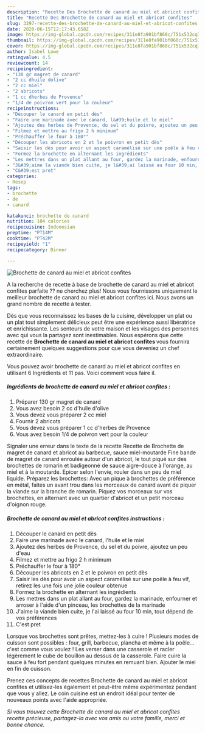 ```yaml
---
description: "Recette Des Brochette de canard au miel et abricot confites"
title: "Recette Des Brochette de canard au miel et abricot confites"
slug: 3297-recette-des-brochette-de-canard-au-miel-et-abricot-confites
date: 2020-06-15T12:17:43.658Z
image: https://img-global.cpcdn.com/recipes/311e8fa901bf860c/751x532cq70/brochette-de-canard-au-miel-et-abricot-confites-photo-principale-de-la-recette.jpg
thumbnail: https://img-global.cpcdn.com/recipes/311e8fa901bf860c/751x532cq70/brochette-de-canard-au-miel-et-abricot-confites-photo-principale-de-la-recette.jpg
cover: https://img-global.cpcdn.com/recipes/311e8fa901bf860c/751x532cq70/brochette-de-canard-au-miel-et-abricot-confites-photo-principale-de-la-recette.jpg
author: Isabel Lowe
ratingvalue: 4.5
reviewcount: 14
recipeingredient:
- "130 gr magret de canard"
- "2 cc dhuile dolive"
- "2 cc miel"
- "2 abricots"
- "1 cc dherbes de Provence"
- "1/4 de poivron vert pour la couleur"
recipeinstructions:
- "Découper le canard en petit dès"
- "Faire une marinade avec le canard, l&#39;huile et le miel"
- "Ajoutez des herbes de Provence, du sel et du poivre, ajoutez un peu d&#39;eau"
- "Filmez et mettre au frigo 2 h minimum"
- "Préchauffer le four à 180°"
- "Découper les abricots en 2 et le poivron en petit dès"
- "Saisir les dès pour avoir un aspect caramélisé sur une poêle à feu vif, retirez les une fois une jolie couleur obtenue"
- "Formez la brochette en alternant les ingrédients"
- "Les mettres dans un plat allant au four, gardez la marinade, enfourner et arroser à l&#39;aide d&#39;un pinceau, les brochettes de la marinade"
- "J&#39;aime la viande bien cuite, je l&#39;ai laissé au four 10 min, tout dépend de vos préférences"
- "C&#39;est pret"
categories:
- Resep
tags:
- brochette
- de
- canard

katakunci: brochette de canard 
nutrition: 104 calories
recipecuisine: Indonesian
preptime: "PT14M"
cooktime: "PT42M"
recipeyield: "1"
recipecategory: Dinner

---
```



![Brochette de canard au miel et abricot confites](https://img-global.cpcdn.com/recipes/311e8fa901bf860c/751x532cq70/brochette-de-canard-au-miel-et-abricot-confites-photo-principale-de-la-recette.jpg)

A la recherche de recette à base de brochette de canard au miel et abricot confites parfaite ?? ne cherchez plus! Nous vous fournissons uniquement le meilleur brochette de canard au miel et abricot confites ici. Nous avons un grand nombre de recette à tester.

Dès que vous reconnaissez les bases de la cuisine, développer un plat ou un plat tout simplement délicieux peut être une expérience aussi libératrice et enrichissante. Les senteurs de votre maison et les visages des personnes avec qui vous la partagez sont inestimables. Nous espérons que cette recette de <strong> Brochette de canard au miel et abricot confites </strong> vous fournira certainement quelques suggestions pour que vous deveniez un chef extraordinaire.

<!--inarticleads1-->

Vous pouvez avoir brochette de canard au miel et abricot confites en utilisant 6 Ingrédients et 11 pas. Voici comment vous faire il.

##### Ingrédients de brochette de canard au miel et abricot confites :

1. Préparer 130 gr magret de canard
1. Vous avez besoin 2 cc d&#39;huile d&#39;olive
1. Vous devez vous préparer 2 cc miel
1. Fournir 2 abricots
1. Vous devez vous préparer 1 cc d&#39;herbes de Provence
1. Vous avez besoin 1/4 de poivron vert pour la couleur


Signaler une erreur dans le texte de la recette Recette de Brochette de magret de canard et abricot au barbecue, sauce miel-moutarde Fine bande de magret de canard enroulée autour d&#39;un abricot, le tout piqué sur des brochettes de romarin et badigeonné de sauce aigre-douce à l&#39;orange, au miel et à la moutarde. Epicer selon l&#39;envie, rouler dans un peu de miel liquide. Préparez les brochettes: Avec un pique à brochettes de préférence en métal, faites un avant trou dans les morceaux de canard avant de piquer la viande sur la branche de romarin. Piquez vos morceaux sur vos brochettes, en alternant avec un quartier d&#39;abricot et un petit morceau d&#39;oignon rouge. 

<!--inarticleads2-->

##### Brochette de canard au miel et abricot confites instructions :

1. Découper le canard en petit dès
1. Faire une marinade avec le canard, l&#39;huile et le miel
1. Ajoutez des herbes de Provence, du sel et du poivre, ajoutez un peu d&#39;eau
1. Filmez et mettre au frigo 2 h minimum
1. Préchauffer le four à 180°
1. Découper les abricots en 2 et le poivron en petit dès
1. Saisir les dès pour avoir un aspect caramélisé sur une poêle à feu vif, retirez les une fois une jolie couleur obtenue
1. Formez la brochette en alternant les ingrédients
1. Les mettres dans un plat allant au four, gardez la marinade, enfourner et arroser à l&#39;aide d&#39;un pinceau, les brochettes de la marinade
1. J&#39;aime la viande bien cuite, je l&#39;ai laissé au four 10 min, tout dépend de vos préférences
1. C&#39;est pret


Lorsque vos brochettes sont prêtes, mettez-les à cuire ! Plusieurs modes de cuisson sont possibles : four, grill, barbecue, plancha et même à la poêle…c&#39;est comme vous voulez ! Les verser dans une casserole et racler légèrement le cube de bouillon au dessus de la casserole. Faire cuire la sauce à feu fort pendant quelques minutes en remuant bien. Ajouter le miel en fin de cuisson. 

<!--inarticleads1-->

<p>
Prenez ces concepts de recettes Brochette de canard au miel et abricot confites et utilisez-les également et peut-être même expérimentez pendant que vous y allez. Le coin cuisine est un endroit idéal pour tenter de nouveaux points avec l'aide appropriée.
</p>

<p>
<i>Si vous trouvez cette Brochette de canard au miel et abricot confites recette précieuse, partagez-la avec vos amis ou votre famille, merci et bonne chance.</i>
</p>

